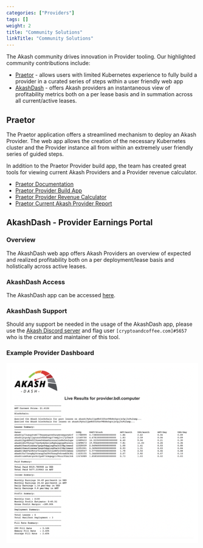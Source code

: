 ```yaml
---
categories: ["Providers"]
tags: []
weight: 2
title: "Community Solutions"
linkTitle: "Community Solutions"
---
```


The Akash community drives innovation in Provider tooling.  Our highlighted community contributions include:

* [Praetor](#praetor) - allows users with limited Kubernetes experience to fully build a provider in a curated series of steps within a user friendly web app
* [AkashDash](#akashdash---provider-earnings-portal) - offers Akash providers an instantaneous view of profitability metrics both on a per lease basis and in summation across all current/active leases.

## Praetor

The Praetor application offers a streamlined mechanism to deploy an Akash Provider.  The web app allows the creation of the necessary Kubernetes cluster and the Provider instance all from within an extremely user friendly series of guided steps.

In addition to the Praetor Provider build app, the team has created great tools for viewing current Akash Providers and a Provider revenue calculator.

* [Praetor Documentation](https://docs.praetorapp.com/)
* [Praetor Provider Build App](https://akash.praetorapp.com/auth/login)
* [Praetor Provider Revenue Calculator](https://akash.praetorapp.com/calculator)
* [Praetor Current Akash Provider Report](https://akash.praetorapp.com/provider-status)


## AkashDash - Provider Earnings Portal

### Overview

The AkashDash web app offers Akash Providers an overview of expected and realized profitability both on a per deployment/lease basis and holistically across active leases.

### AkashDash Access

The AkashDash app can be accessed [here](https://akashdash.com/).

### AkashDash Support

Should any support be needed in the usage of the AkashDash app, please use the [Akash Discord server](https://discord.akash.network/) and flag user `[cryptoandcoffee.com]#5657` who is the creator and maintainer of this tool.&#x20;

### Example Provider Dashboard



![](../../../assets/akashdash.png)